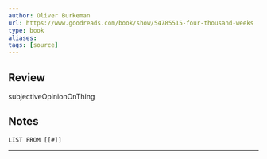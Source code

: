 ```yaml
---
author: Oliver Burkeman
url: https://www.goodreads.com/book/show/54785515-four-thousand-weeks
type: book
aliases: 
tags: [source]
---
```

## Review
subjectiveOpinionOnThing

## Notes
```dataview
LIST FROM [[#]]
```

---